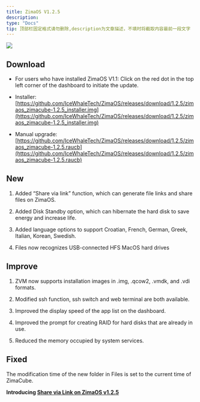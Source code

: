 ```yaml
---
title: ZimaOS V1.2.5
description: 
type: "Docs"
tip: 顶部栏固定格式请勿删除,description为文章描述，不填时将截取内容最前一段文字
---
```

![](https://manage.icewhale.io/api/static/docs/1730184763693_image.png)

## Download
- For users who have installed ZimaOS V1.1:
Click on the red dot in the top left corner of the dashboard to initiate the update.
- Installer: [https://github.com/IceWhaleTech/ZimaOS/releases/download/1.2.5/zimaos_zimacube-1.2.5_installer.img](https://github.com/IceWhaleTech/ZimaOS/releases/download/1.2.5/zimaos_zimacube-1.2.5_installer.img)

- Manual upgrade: [https://github.com/IceWhaleTech/ZimaOS/releases/download/1.2.5/zimaos_zimacube-1.2.5.raucb](https://github.com/IceWhaleTech/ZimaOS/releases/download/1.2.5/zimaos_zimacube-1.2.5.raucb)

## New
1. Added “Share via link” function, which can generate file links and share files on ZimaOS.

2. Added Disk Standby option, which can hibernate the hard disk to save energy and increase life.

3. Added language options to support Croatian, French, German, Greek, Italian, Korean, Swedish.

4. Files now recognizes USB-connected HFS MacOS hard drives

## Improve
1. ZVM now supports installation images in .img, .qcow2, .vmdk, and .vdi formats.

2. Modified ssh function, ssh switch and web terminal are both available.

3. Improved the display speed of the app list on the dashboard.

4. Improved the prompt for creating RAID for hard disks that are already in use.

5. Reduced the memory occupied by system services.

## Fixed

The modification time of the new folder in Files is set to the current time of ZimaCube.

**Introducing [Share via Link on ZimaOS v1.2.5](https://www.youtube.com/watch?v=b6oyZNQendw)** 
